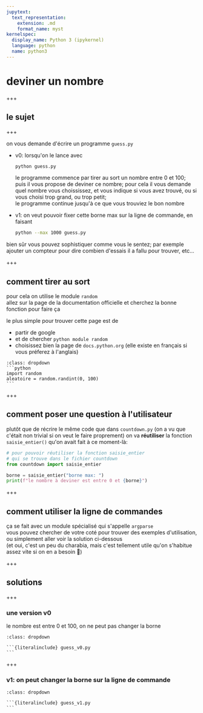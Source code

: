 ```yaml
---
jupytext:
  text_representation:
    extension: .md
    format_name: myst
kernelspec:
  display_name: Python 3 (ipykernel)
  language: python
  name: python3
---
```


# deviner un nombre

+++

## le sujet

+++

on vous demande d'écrire un programme `guess.py`  

- v0: lorsqu'on le lance avec

  ```bash
  python guess.py
  ```

  le programme commence par tirer au sort un nombre entre 0 et 100;  
  puis il vous propose de deviner ce nombre; pour cela il vous demande quel
  nombre vous choississez, et vous indique si vous avez trouvé, ou si vous
  choisi trop grand, ou trop petit;   
  le programme continue jusqu'à ce que vous trouviez le bon nombre

- v1: on veut pouvoir fixer cette borne max sur la ligne de commande, en faisant

  ```bash
  python --max 1000 guess.py
  ```

bien sûr vous pouvez sophistiquer comme vous le sentez; par exemple ajouter un
compteur pour dire combien d'essais il a fallu pour trouver, etc...

+++

## comment tirer au sort

pour cela on utilise le module `random`  
allez sur la page de la documentation officielle et cherchez la bonne fonction
pour faire ça  

le plus simple pour trouver cette page est de
- partir de google
- et de chercher `python module random`  
- choisissez bien la page de `docs.python.org` (elle existe en français si vous
  préferez à l'anglais)

````{admonition} la réponse
:class: dropdown
```python
import random
aleatoire = random.randint(0, 100)
```
````

+++

## comment poser une question à l'utilisateur

plutôt que de récrire le même code que dans `countdown.py` (on a vu que c'était
non trivial si on veut le faire proprement) on va **réutiliser** la fonction
`saisie_entier()` qu'on avait fait à ce moment-là:

```python
# pour pouvoir réutiliser la fonction saisie_entier
# qui se trouve dans le fichier countdown
from countdown import saisie_entier

borne = saisie_entier("borne max: ")
print(f"le nombre à deviner est entre 0 et {borne}")
```

+++

## comment utiliser la ligne de commandes

ça se fait avec un module spécialisé qui s'appelle `argparse`  
vous pouvez chercher de votre coté pour trouver des exemples d'utilisation, ou
simplement aller voir la solution ci-dessous  
(et oui, c'est un peu du charabia, mais c'est tellement utile qu'on s'habitue
assez vite si on en a besoin 🙂)

+++

## solutions

+++

### une version v0

le nombre est entre 0 et 100, on ne peut pas changer la borne

````{admonition} pour voir la v0
:class: dropdown

```{literalinclude} guess_v0.py
```
````

+++

### v1: on peut changer la borne sur la ligne de commande

````{admonition} la v1
:class: dropdown

```{literalinclude} guess_v1.py
```
````
